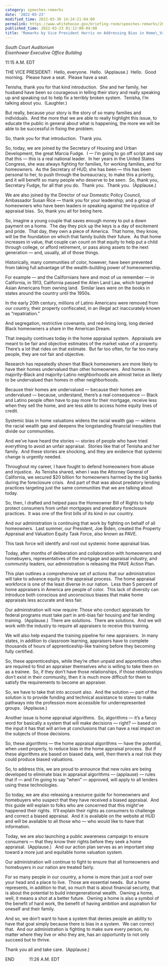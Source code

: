 ```yaml
---
category: speeches-remarks
date: '2022-03-23'
modified_time: 2022-03-30 14:24:21-04:00
permalink: https://www.whitehouse.gov/briefing-room/speeches-remarks/2022/03/23/remarks-by-vice-president-harris-on-addressing-bias-in-home-valuations/
published_time: 2022-03-23 01:12:00-04:00
title: "Remarks by Vice President Harris on Addressing Bias in Home\_Valuations"
---
```

 
*South Court Auditorium  
Eisenhower Executive Office Building*

11:15 A.M. EDT  
  
THE VICE PRESIDENT:  Hello, everyone.  Hello.  (Applause.)  Hello.  Good
morning.  Please have a seat.  Please have a seat.  
  
Tenisha, thank you for that kind introduction.  She and her family, her
husband have been so courageous in telling their story and really
speaking up and speaking out to help fix a terribly broken system. 
Tenisha, I’m talking about you.  (Laughter.)  
  
But really, because your story is the story of so many families and
individuals.  And the more that we are able to really highlight this
issue, to educate the public in general about what is happening, the
more we will be able to be successful in fixing the problem.   
  
So, thank you for that introduction.  Thank you.  
  
So, today, we are joined by the Secretary of Housing and Urban
Development, the great Marcia Fudge.  I — I’m going to go off script and
say that this — this is a real national leader.  In her years in the
United States Congress, she was always fighting for families, for
working families, and for homeowners.  As the Secretary of HUD, she has
been — this has been personal to her, to push through the bureaucracy,
to make this a priority, and it will benefit so many people who deserve
to be seen.  So, thank you, Secretary Fudge, for all that you do.  Thank
you.  Thank you.  (Applause.)  
  
We are also joined by the Director of our Domestic Policy Council,
Ambassador Susan Rice — thank you for your leadership; and a group of
homeowners who have been leaders in speaking against the injustice of
appraisal bias.  So, thank you all for being here.  
  
So, imagine a young couple that saves enough money to put a down payment
on a home.  The day they pick up the keys is a day of excitement and
pride.  That day, they own a piece of America.  That home, they know,
will be the foundation on which that family builds their future.  As
that home increases in value, that couple can count on that equity to
help put a child through college, or afford retirement, or pass along
assets to the next generation — and, usually, all of those things.

Historically, many communities of color, however, have been prevented
from taking full advantage of the wealth-building power of
homeownership.   
  
For example — and the Californians here and most of us remember — in
California, in 1913, California passed the Alien Land Law, which
targeted Asian Americans from owning land.  Similar laws were on the
books in states around the country until the 1950s.   
  
In the early 20th century, millions of Latino Americans were removed
from our country, their property confiscated, in an illegal act
inaccurately known as “repatriation.”  
  
And segregation, restrictive covenants, and red-lining long, long denied
Black homeowners a share in the American Dream.  
  
That inequity continues today in the home appraisal system.  Appraisals
are meant to be fair and objective estimates of the market value of a
property.  There’s a lot that rides on that estimate.  But far too
often, for far too many people, they are not fair and objective.  
  
Research has repeatedly shown that Black homeowners are more likely to
have their homes undervalued than other homeowners.  And homes in
majority-Black and majority-Latino neighborhoods are almost twice as
likely to be undervalued than homes in other neighborhoods.  
  
Because their homes are undervalued — because their homes are
undervalued — because, understand, there’s a real consequence — Black
and Latino people often have to pay more for their mortgage, receive
less when they sell the home, and are less able to access home equity
lines of credit.  
  
Systemic bias in home valuations widens the racial wealth gap — widens
the racial wealth gap and deepens the longstanding financial inequities
that divide our communities.  
  
And we’ve have heard the stories — stories of people who have tried
everything to avoid an unfair appraisal.  Stories like that of Tenisha
and her family.  And these stories are shocking, and they are evidence
that systemic change is urgently needed.  
  
Throughout my career, I have fought to defend homeowners from abuse and
injustice.  As Tenisha shared, when I was the Attorney General of
California, we secured $20 billion for homeowners harmed by the big
banks during the foreclosure crisis.  And part of that was about
predatory lending practices targeting just the same communities that we
are talking about today.  
  
So, then, I drafted and helped pass the Homeowner Bill of Rights to help
protect consumers from unfair mortgages and predatory foreclosure
practices.  It was one of the first bills of its kind in our
country.    
  
And our administration is continuing that work by fighting on behalf of
all homeowners.  Last summer, our President, Joe Biden, created the
Property Appraisal and Valuation Equity Task Force, also known as
PAVE.   
  
This task force will identify and root out systemic home appraisal
bias.  
  
Today, after months of deliberation and collaboration with homeowners
and homebuyers, representatives of the mortgage and appraisal industry,
and community leaders, our administration is releasing the PAVE Action
Plan.  
  
This plan outlines a comprehensive set of actions that our
administration will take to advance equity in the appraisal process. 
The home appraisal workforce is one of the least diverse in our nation. 
Less than 5 percent of home appraisers in America are people of color. 
This lack of diversity can introduce both conscious and unconscious
biases that make home appraisals less accurate and less fair.   
  
Our administration will now require: Those who conduct appraisals for
federal programs must take part in anti-bias fair housing and fair
lending training.  (Applause.)  There are solutions.  There are
solutions.  And we will work with the industry to require all appraisers
to receive this training.    
  
We will also help expand the training pipeline for new appraisers.  In
many states, in addition to classroom learning, appraisers have to
complete thousands of hours of apprenticeship-like training before they
becoming fully certified.   
  
So, these apprenticeships, while they’re often unpaid and apprentices
often are required to find an appraiser themselves who is willing to
take them on as a trainee.  So, if they don’t have those relationships,
if those relationships don’t exist in their community, then it is much
more difficult for them to satisfy the requirements to become an
appraiser.   
  
So, we have to take that into account also.  And the solution — part of
the solution is to provide funding and technical assistance to states to
make pathways into the profession more accessible for underrepresented
groups.  (Applause.)   
  
Another issue is home appraisal algorithms.  So, algorithms — it’s a
fancy word for basically a system that will make decisions — right? —
based on the input it has that will arrive at conclusions that can have
a real impact on the subjects of those decisions.  
  
So, these algorithms — the home appraisal algorithms — have the
potential, when used properly, to reduce bias in the home appraisal
process.  But if these algorithms are based on biased data, well, then
there’s a real risk they could produce biased valuations.   
  
So, to address this, we are proud to announce that new rules are being
developed to eliminate bias in appraisal algorithms — (applause) — rules
that if — and I’m going to say “when” — approved, will apply to all
lenders using these technologies.  
  
So today, we are also releasing a resource guide for homeowners and
homebuyers who suspect that they have received a biased appraisal.  And
this guide will explain to folks who are concerned that this might’ve
happened their rights.  It’ll explain their rights as consumers to
challenge and correct a biased appraisal.  And it is available on the
website at HUD and will be available to all those who — who would like
to have that information.    
  
Today, we are also launching a public awareness campaign to ensure
consumers — that they know their rights before they seek a home
appraisal.  (Applause.)   And our action plan serves as an important
step toward a more just and equitable home valuation system.  
  
Our administration will continue to fight to ensure that all homeowners
and homebuyers in our nation are treated fairly.   
  
For so many people in our country, a home is more than just a roof over
your head and a place to live.  Those are essential needs.  But a home
represents, in addition to that, so much that is about financial
security, that is about the potential to build intergenerational
wealth.  Owning a home, well, it means a shot at a better future. 
Owning a home is also a symbol of the benefit of hard work, the benefit
of having ambition and aspiration for oneself and their family.   
  
And so, we don’t want to have a system that denies people an ability to
have that goal simply because there is bias in a system.  We can correct
that.  And our administration is fighting to make sure every person, no
matter where they live or who they are, has an opportunity to not only
succeed but to thrive.   
  
Thank you all and take care.  (Applause.)  
  
END            11:26 A.M. EDT
